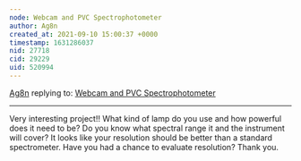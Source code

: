 ```yaml
---
node: Webcam and PVC Spectrophotometer 
author: Ag8n
created_at: 2021-09-10 15:00:37 +0000
timestamp: 1631286037
nid: 27718
cid: 29229
uid: 520994
---
```




[Ag8n](../profile/Ag8n) replying to: [Webcam and PVC Spectrophotometer ](../notes/CTormey/09-09-2021/webcam-and-pvc-spectrophotometer)

----
Very interesting project!!  What kind of lamp do you use and how powerful does it need to be? Do you know what spectral range it and the instrument will cover?  It looks like your resolution should be better than a standard spectrometer.  Have you had a chance to evaluate resolution? Thank you.